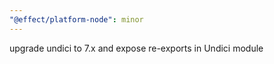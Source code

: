 ```yaml
---
"@effect/platform-node": minor
---
```


upgrade undici to 7.x and expose re-exports in Undici module
